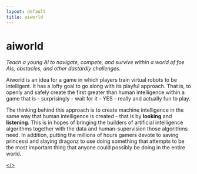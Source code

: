 ```yaml
---
layout: default
title: aiworld
---
```


aiworld
====================

_Teach a young AI to navigate, compete, and survive within a world of foe AIs, obstacles, and other dastardly challenges._

Aiworld is an idea for a game in which players train virtual robots to be intelligent.
It has a lofty goal to go along with its playful approach.
That is, to openly and safely create the first greater than human intelligence within a game that is - surprisingly - wait for it - YES - really and actually fun to play.

The thinking behind this approach is to create machine intelligence in the same way that human intelligence is created - that is by **looking** and **listening**.
This is in hopes of bringing the builders of artificial intelligence algorithms together with the data and human-supervision those algorithms need.
In addition, putting the millions of hours gamers devote to saving princessi and slaying dragonz to use doing something that attempts to be the most important thing that anyone could possibly be doing in the entire world.

[</>](http://aiworld.github.com/)